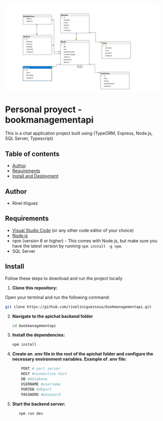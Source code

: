 

<img src="./src/assets/uml.png">

# Personal proyect - bookmanagementapi

This is a chat application project built using (TypeORM, Express, Node.js, SQL Server, Typescript)


## Table of contents

- [Author](#author)
- [Requirements](#requirements)
- [Install and Deployment](#install)


## Author

- Rinel iñiguez

## Requirements 

- [Visual Studio Code](https://code.visualstudio.com/) (or any other code editor of your choice)
- [Node.js](https://nodejs.org/)
- npm (version 6 or higher) - This comes with Node.js, but make sure you have the latest version by running `npm install -g npm`.
- SQL Server

## Install

Follow these steps to download and run the project locally

1. **Clone this repository:**

  Open your terminal and run the following command:

   ```bash
   git clone https://github.com/rineliniguezsosa/bookmanagementapi.git
   ```

2. **Navigate to the apichat backend folder**

    ```bash
    cd bookmanagementapi
    ```
3. **Install the dependencies:**

    ```bash
    npm install
    ```

4. **Create an .env file in the root of the apichat folder and configure the necessary environment variables. Example of .env file:**

    ```bash
        PORT # port server
        HOST #connection host
        DB #database
        USERNAME #username 
        PORTDB #dbport
        PASSWORD #password
    ```
5. **Start the backend server:**

    ```bash
       npm run dev
    ```